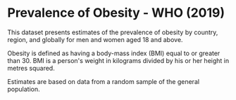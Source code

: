 # Prevalence of Obesity - WHO (2019)

This dataset presents estimates of the prevalence of obesity by country, region, and globally for men and women aged 18 and above.

Obesity is defined as having a body-mass index (BMI) equal to or greater than 30. BMI is a person's weight in kilograms divided by his or her height in metres squared.

Estimates are based on data from a random sample of the general population.
